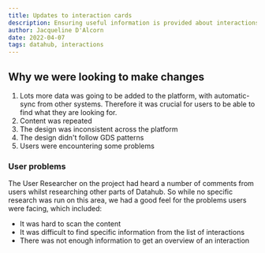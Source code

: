 ```yaml
---
title: Updates to interaction cards
description: Ensuring useful information is provided about interactions wherever the summary card is viewed. Making interaction cards consistent across Datahub.
author: Jacqueline D'Alcorn
date: 2022-04-07
tags: datahub, interactions
---
```

## Why we were looking to make changes
1. Lots more data was going to be added to the platform, with automatic-sync from other systems. Therefore it was crucial for users to be able to find what they are looking for.
2. Content was repeated
3. The design was inconsistent across the platform
4. The design didn't follow GDS patterns
5. Users were encountering some problems

### User problems
The User Researcher on the project had heard a number of comments from users whilst researching other parts of Datahub. So while no specific research was run on this area, we had a good feel for the problems users were facing, which included:

* It was hard to scan the content
* It was difficult to find specific information from the list of interactions
* There was not enough information to get an overview of an interaction
